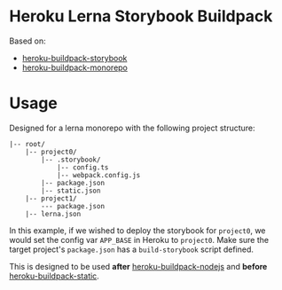 # Heroku Lerna Storybook Buildpack

Based on:
- [heroku-buildpack-storybook](https://github.com/Root-App/heroku-buildpack-storybook)
- [heroku-buildpack-monorepo](https://github.com/lstoll/heroku-buildpack-monorepo)

# Usage
Designed for a lerna monorepo with the following project structure:
```
|-- root/
    |-- project0/
        |-- .storybook/
            |-- config.ts
            |-- webpack.config.js
        |-- package.json
        |-- static.json
    |-- project1/
        --- package.json
    |-- lerna.json
```
In this example, if we wished to deploy the storybook for `project0`, we would set the config var `APP_BASE` in Heroku to `project0`. Make sure the target project's `package.json` has a `build-storybook` script defined.

This is designed to be used **after** [heroku-buildpack-nodejs](https://github.com/heroku/heroku-buildpack-nodejs) and **before** [heroku-buildpack-static](https://github.com/heroku/heroku-buildpack-static).